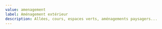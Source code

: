 ```yaml
---
value: amenagement
label: Aménagement extérieur
description: Allées, cours, espaces verts, aménagements paysagers...
---
```

